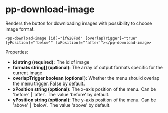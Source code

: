 # pp-download-image

Renders the button for downloading images with possibility to choose image format.

    <pp-download-image [id]="ifG28Fsd" [overlapTrigger]="true" [yPosition]="'below'" [xPosition]="'after'"></pp-download-image>

Properties:

- **id string (required):** The id of image
- **formats string[] (optional):** The array of output formats specific for the current image
- **overlapTrigger boolean (optional):** Whether the menu should overlap the menu trigger. False by default.
- **xPosition string (optional):** The x-axis position of the menu. Can be 'before' | 'after'. The value 'before' by default.
- **yPosition string (optional):** The y-axis position of the menu. Can be 'above' | 'below'. The value 'above' by default.
